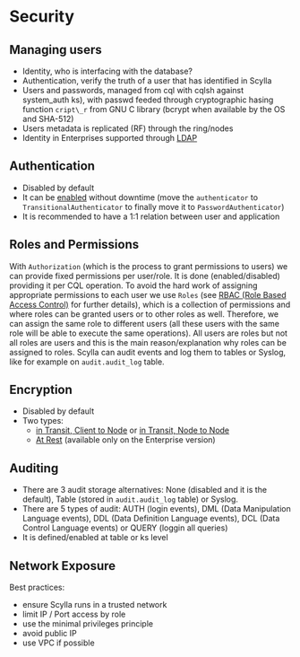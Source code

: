 # Security

## Managing users
- Identity, who is interfacing with the database?
- Authentication, verify the truth of a user that has identified in Scylla
- Users and passwords, managed from cql with cqlsh against system\_auth ks), with passwd feeded through cryptographic hasing function `cript\_r` from GNU C library (bcrypt when available by the OS and SHA-512)
- Users metadata is replicated (RF) through the ring/nodes
- Identity in Enterprises supported through [LDAP](https://enterprise.docs.scylladb.com/stable/operating-scylla/security/ldap-authentication.html)

## Authentication
- Disabled by default
- It can be [enabled](https://opensource.docs.scylladb.com/stable/operating-scylla/security/runtime-authentication) without downtime (move the `authenticator` to `TransitionalAuthenticator` to finally move it to `PasswordAuthenticator`)
- It is recommended to have a 1:1 relation between user and application

## Roles and Permissions
With `Authorization` (which is the process to grant permissions to users) we can provide fixed permissions per user/role. It is done (enabled/disabled) providing it per CQL operation. To avoid the hard work of assigning appropriate permissions to each user we use `Roles` (see [RBAC (Role Based Access Control)](https://opensource.docs.scylladb.com/stable/operating-scylla/security/rbac-usecase) for further details), which is a collection of permissions and where roles can be granted users or to other roles as well. Therefore, we can assign the same role to different users (all these users with the same role will be able to execute the same operations). All users are roles but not all roles are users and this is the main reason/explanation why roles can be assigned to roles.
Scylla can audit events and log them to tables or Syslog, like for example on `audit.audit_log` table.

## Encryption
- Disabled by default
- Two types: 
    - [in Transit, Client to Node](https://opensource.docs.scylladb.com/stable/operating-scylla/security/client-node-encryption) or [in Transit, Node to Node](https://opensource.docs.scylladb.com/stable/operating-scylla/security/node-node-encryption)
    - [At Rest](https://enterprise.docs.scylladb.com/stable/operating-scylla/security/encryption-at-rest.html) (available only on the Enterprise version)

## Auditing
- There are 3 audit storage alternatives: None (disabled and it is the default), Table (stored in `audit.audit_log` table) or Syslog.
- There are 5 types of audit: AUTH (login events), DML (Data Manipulation Language events), DDL (Data Definition Language events), DCL (Data Control Language events) or QUERY (loggin all queries)
- It is defined/enabled at table or ks level

## Network Exposure
Best practices:
- ensure Scylla runs in a trusted network
- limit IP / Port access by role
- use the minimal privileges principle
- avoid public IP
- use VPC if possible
